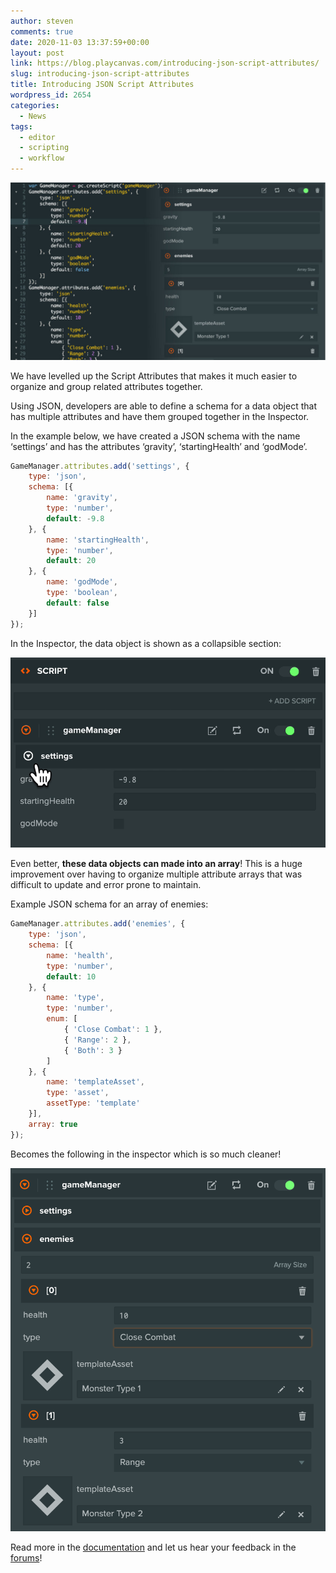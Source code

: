 ```yaml
---
author: steven
comments: true
date: 2020-11-03 13:37:59+00:00
layout: post
link: https://blog.playcanvas.com/introducing-json-script-attributes/
slug: introducing-json-script-attributes
title: Introducing JSON Script Attributes
wordpress_id: 2654
categories:
  - News
tags:
  - editor
  - scripting
  - workflow
---
```


![JSON Script Attributes Preview](/assets/media/json-thumbnail-no-arrow-1024x576.jpg)

We have levelled up the Script Attributes that makes it much easier to organize and group related attributes together.

Using JSON, developers are able to define a schema for a data object that has multiple attributes and have them grouped together in the Inspector.

In the example below, we have created a JSON schema with the name ‘settings’ and has the attributes ‘gravity’, ‘startingHealth’ and ‘godMode’.

```javascript
GameManager.attributes.add('settings', {
    type: 'json',
    schema: [{
        name: 'gravity',
        type: 'number',
        default: -9.8
    }, {
        name: 'startingHealth',
        type: 'number',
        default: 20
    }, {
        name: 'godMode',
        type: 'boolean',
        default: false
    }]
});
```

In the Inspector, the data object is shown as a collapsible section:

![Collapsible script settings](/assets/media/Kapture-2020-10-21-at-12.27.36-1.gif)

Even better, **these data objects can made into an array**! This is a huge improvement over having to organize multiple attribute arrays that was difficult to update and error prone to maintain.

Example JSON schema for an array of enemies:

```javascript
GameManager.attributes.add('enemies', {
    type: 'json',
    schema: [{
        name: 'health',
        type: 'number',
        default: 10
    }, {
        name: 'type',
        type: 'number',
        enum: [
            { 'Close Combat': 1 },
            { 'Range': 2 },
            { 'Both': 3 }
        ]
    }, {
        name: 'templateAsset',
        type: 'asset',
        assetType: 'template'
    }],
    array: true
});
```

Becomes the following in the inspector which is so much cleaner!

![Arrays of JSON objects](/assets/media/image-22.png)

Read more in the [documentation](https://developer.playcanvas.com/en/user-manual/scripting/script-attributes/) and let us hear your feedback in the [forums](https://forum.playcanvas.com/)!
